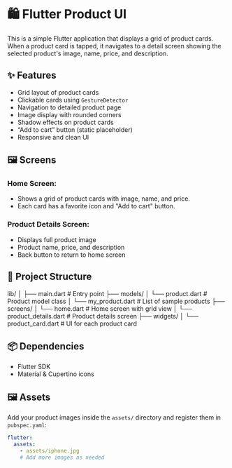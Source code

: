 # 🛍️ Flutter Product UI

This is a simple Flutter application that displays a grid of product cards. When a product card is tapped, it navigates to a detail screen showing the selected product's image, name, price, and description.

## ✨ Features

- Grid layout of product cards
- Clickable cards using `GestureDetector`
- Navigation to detailed product page
- Image display with rounded corners
- Shadow effects on product cards
- “Add to cart” button (static placeholder)
- Responsive and clean UI

## 🖼️ Screens

### Home Screen:
- Shows a grid of product cards with image, name, and price.
- Each card has a favorite icon and "Add to cart" button.

### Product Details Screen:
- Displays full product image
- Product name, price, and description
- Back button to return to home screen

## 📁 Project Structure
lib/
│
├── main.dart # Entry point
├── models/
│ └── product.dart # Product model class
│ └── my_product.dart # List of sample products
├── screens/
│ └── home.dart # Home screen with grid view
│ └── product_details.dart # Product details screen
├── widgets/
│ └── product_card.dart # UI for each product card

## 📦 Dependencies

- Flutter SDK
- Material & Cupertino icons

## 🖼️ Assets

Add your product images inside the `assets/` directory and register them in `pubspec.yaml`:

```yaml
flutter:
  assets:
    - assets/iphone.jpg
    # Add more images as needed
